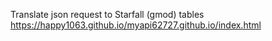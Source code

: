 Translate json request to Starfall (gmod) tables
https://happy1063.github.io/myapi62727.github.io/index.html
